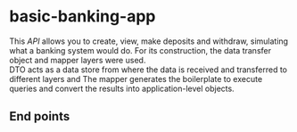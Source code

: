 # basic-banking-app
This <em> API</em> allows you to create, view, make deposits and withdraw, simulating what a banking system would do. For its construction, the data transfer object and mapper layers were used. <br>
DTO acts as a data store from where the data is received and transferred to different layers and The mapper generates the boilerplate to execute queries and convert the results into application-level objects.

## End points
